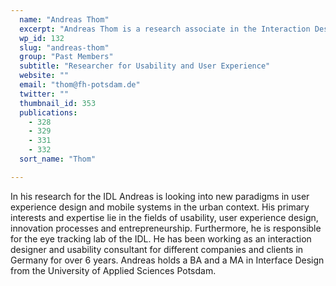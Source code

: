 ```yaml
---
  name: "Andreas Thom"
  excerpt: "Andreas Thom is a research associate in the Interaction Design Lab at the University of Applied Sciences Potsdam."
  wp_id: 132
  slug: "andreas-thom"
  group: "Past Members"
  subtitle: "Researcher for Usability and User Experience"
  website: ""
  email: "thom@fh-potsdam.de"
  twitter: ""
  thumbnail_id: 353
  publications: 
    - 328
    - 329
    - 331
    - 332
  sort_name: "Thom"

---
```

In his research for the IDL Andreas is looking into new paradigms in user experience design and mobile systems in the urban context. His primary interests and expertise lie in the fields of usability, user experience design, innovation processes and entrepreneurship. Furthermore, he is responsible for the eye tracking lab of the IDL. He has been working as an interaction designer and usability consultant for different companies and clients in Germany for over 6 years. Andreas holds a BA and a MA in Interface Design from the University of Applied Sciences Potsdam.